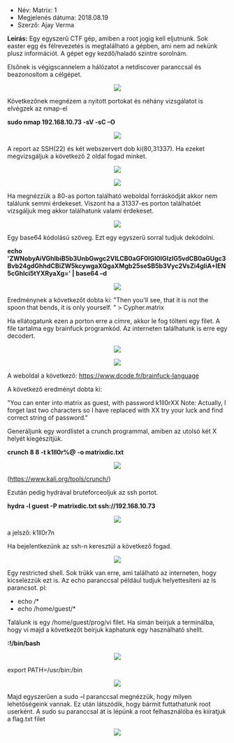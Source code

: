- Név: Matrix: 1
- Megjelenés dátuma: 2018.08.19
- Szerző: Ajay Verma

**Leírás:** Egy egyszerű CTF gép, amiben a root jogig kell eljutnunk. Sok easter egg és félrevezetés is megtalálható a gépben, ami nem ad nekünk plusz információt. A gépet egy kezdő/haladó szintre sorolnám.

Elsőnek is végigscannelem a hálózatot a netdiscover paranccsal és beazonosítom a célgépet.


<p align="center">
  <img src="https://github.com/prox11/CTF-Writeups/assets/148764185/4647c772-ccea-4f86-b66a-ee5a7aba449c">
</p>

Következőnek megnézem a nyitott portokat és néhány vizsgálatot is elvégzek az nmap-el

**sudo nmap 192.168.10.73 -sV -sC –O**


<p align="center">
  <img src="https://github.com/prox11/CTF-Writeups/assets/148764185/9d5e04fd-e28b-4160-b71b-1a8d292271dd">
</p>


A report az SSH(22) és két webszervert dob ki(80,31337). Ha ezeket megvizsgáljuk a következő 2 oldal fogad minket. 


<p align="center">
  <img src="https://github.com/prox11/CTF-Writeups/assets/148764185/7aee34a2-6db7-43ba-9f72-00e1bb8efd57">
</p>


<p align="center">
  <img src="https://github.com/prox11/CTF-Writeups/assets/148764185/177d714d-4a56-4936-aa5c-f80418366c8f">
</p>


Ha megnézzük a 80-as porton található weboldal forráskódját akkor nem találunk semmi érdekeset. Viszont ha a 31337-es porton találhatóét vizsgáljuk meg akkor találhatunk valami érdekeset. 


<p align="center">
  <img src="https://github.com/prox11/CTF-Writeups/assets/148764185/6ad0835f-40a5-415b-9008-57c33a680607">
</p>


Egy base64 kódolású szöveg. Ezt egy egyszerű sorral tudjuk dekódolni. 

**echo 'ZWNobyAiVGhlbiB5b3UnbGwgc2VlLCB0aGF0IGl0IGlzIG5vdCB0aGUgc3Bvb24gdGhhdCBiZW5kcywgaXQgaXMgb25seSB5b3Vyc2VsZi4gIiA+IEN5cGhlci5tYXRyaXg=' | base64 –d**


<p align="center">
  <img src="https://github.com/prox11/CTF-Writeups/assets/148764185/347a0ed3-a9e2-43e1-b41d-3884d89a078b">
</p>


Eredménynek a következőt dobta ki: 
"Then you'll see, that it is not the spoon that bends, it is only yourself. " > Cypher.matrix

Ha ellátogatunk ezen a porton erre a címre, akkor le fog tölteni egy filet. A file tartalma egy brainfuck programkód. Az interneten találhatunk is erre egy decodert.


<p align="center">
  <img src="https://github.com/prox11/CTF-Writeups/assets/148764185/77f5fe39-ffea-482d-aa4b-f938fbc7ec07">
</p>


<p align="center">
  <img src="https://github.com/prox11/CTF-Writeups/assets/148764185/dcd130bb-b172-4b7d-924d-dca74a063d2a">
</p>


A weboldal a következő: https://www.dcode.fr/brainfuck-language

A következő eredményt dobta ki: 

"You can enter into matrix as guest, with password k1ll0rXX
Note: Actually, I forget last two characters so I have replaced with XX try your luck and find correct string of password."

Generáljunk egy wordlistet a crunch programmal, amiben az utolsó két X helyét kiegészítjük.

**crunch 8 8 -t k1ll0r%@ -o matrixdic.txt**


<p align="center">
  <img src="https://github.com/prox11/CTF-Writeups/assets/148764185/fba044ad-df39-402b-aa55-9f22e898f995">
</p>


(https://www.kali.org/tools/crunch/)

Ezután pedig hydrával bruteforceoljuk az ssh portot.

**hydra -l guest -P matrixdic.txt ssh://192.168.10.73**

<p align="center">
  <img src="https://github.com/prox11/CTF-Writeups/assets/148764185/f4a98a62-a9e2-49b7-9142-9e19bb01f755">
</p>


a jelsző: k1ll0r7n

Ha bejelentkezünk az ssh-n keresztül a következő fogad.

<p align="center">
  <img src="https://github.com/prox11/CTF-Writeups/assets/148764185/b4a51c0a-9175-444e-9455-4976c585e54f">
</p>


Egy restricted shell. Sok trükk van erre, ami található az interneten, hogy kicselezzük ezt is. Az echo paranccsal például tudjuk helyettesíteni az ls parancsot.
pl: 
- echo /*
- echo /home/guest/*

Találunk is egy /home/guest/prog/vi filet. Ha simán beírjuk a terminálba, hogy vi majd a következőt beírjuk kaphatunk egy használható shellt. 

**:!/bin/bash**


<p align="center">
  <img src="https://github.com/prox11/CTF-Writeups/assets/148764185/c6db10a3-90a0-47a3-8fb1-147169854e4f">
</p>

export PATH=/usr/bin:/bin


<p align="center">
  <img src="https://github.com/prox11/CTF-Writeups/assets/148764185/fb47cc93-525d-4934-b65d-4b43e6723396">
</p>


Majd egyszerűen a sudo –l paranccsal megnézzük, hogy milyen lehetőségeink vannak. Ez után látszódik, hogy bármit futtathatunk root userként. A sudo su paranccsal át is lépünk a root felhasználóba és kiíratjuk a flag.txt filet
 


<p align="center">
  <img src="https://github.com/prox11/CTF-Writeups/assets/148764185/05aab510-8f07-454e-b7b3-0730736757bb">
</p>

